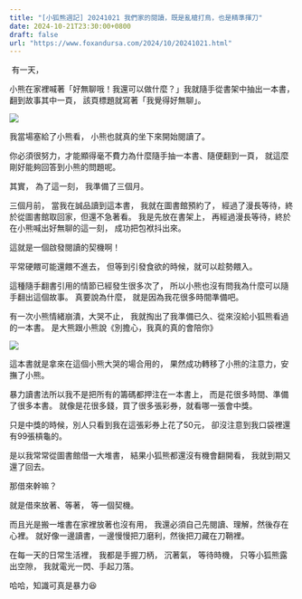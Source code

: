 ```yaml
---
title: "[小狐熊週記] 20241021 我們家的閱讀，既是亂槍打鳥，也是精準揮刀"
date: 2024-10-21T23:30:00+0800
draft: false
url: "https://www.foxandursa.com/2024/10/20241021.html"
---
```


 有一天，

小熊在家裡喊著「好無聊哦！我還可以做什麼？」我就隨手從書架中抽出一本書，
翻到故事其中一頁，
該頁標題就寫著「我覺得好無聊」。


![]($https://blogger.googleusercontent.com/img/b/R29vZ2xl/AVvXsEjysBHv36EvrktrqA6b5WNmcPz4irfI3AzljdFB0odSnKMWls5EunbCfGymxZXBThIw2ZSqQamiJCO4UOBT_YNCkHUw_jOBPBFq4Hcj4vEjgj0y1ko0BR6al4kAeqLQkgZpW91dAW0fE5dEg8-WmZJLKDIh2Wh8drbt93868ZBj8ls2_oBS4zsEBjzHyf0/s320/PXL_20241021_131850515.jpg)


我當場塞給了小熊看，
小熊也就真的坐下來開始閱讀了。

你必須很努力，才能顯得毫不費力為什麼隨手抽一本書、隨便翻到一頁，
就這麼剛好能夠回答到小熊的問題呢。

其實，
為了這一刻，
我準備了三個月。

三個月前，
當我在誠品讀到這本書，
我就在圖書館預約了，
經過了漫長等待，終於從圖書館取回家，但還不急著看。
我是先放在書架上，
再經過漫長等待，終於在小熊喊出好無聊的這一刻，
成功把包袱抖出來。

這就是一個啟發閱讀的契機啊！

平常硬餵可能還餵不進去，
但等到引發食欲的時候，就可以趁勢餵入。

這種隨手翻書引用的情節已經發生很多次了，
所以小熊也沒有問我為什麼可以隨手翻出這個故事。
真要說為什麼，
就是因為我花很多時間準備吧。

有一次小熊情緒崩潰，大哭不止，
我就掏出了我準備已久、從來沒給小狐熊看過的一本書。
是大熊跟小熊說《別擔心，我真的真的會陪你》



![]($https://blogger.googleusercontent.com/img/a/AVvXsEjsaLxOh8a8YIyfdmwwTlQZ1V21_2qQCMor81dk7xo64H9VztpPBVkauQAOhFPqTbs-p7ZNsTC0dLzuv1740_3-yU_mJZbFp3TCTjPH9Q8VycXnpted9o3wep-yO7sQIBrsOqEIPxGYCQc3zoVvrxtiS7KsjP4VMVR-PxariuNryO_cf0O1Wn1c4_kQKpI)


這本書就是拿來在這個小熊大哭的場合用的，
果然成功轉移了小熊的注意力，安撫了小熊。

暴力讀書法所以我不是把所有的籌碼都押注在一本書上，
而是花很多時間、準備了很多本書。
就像是花很多錢，買了很多張彩券，就看哪一張會中獎。

只是中獎的時候，別人只看到我在這張彩券上花了50元，
卻沒注意到我口袋裡還有99張槓龜的。

是以我常常從圖書館借一大堆書，
結果小狐熊都還沒有機會翻開看，
我就到期又還了回去。

那借來幹嘛？

就是借來放著、等著，
等一個契機。

而且光是搬一堆書在家裡放著也沒有用，
我還必須自己先閱讀、理解，然後存在心裡。
就好像一邊讀書，一邊慢慢把刀磨利，然後把刀藏在刀鞘裡。

在每一天的日常生活裡，
我都是手握刀柄，
沉著氣，
等待時機，
只等小狐熊露出空隙，
我就電光一閃、手起刀落。

哈哈，知識可真是暴力😆


